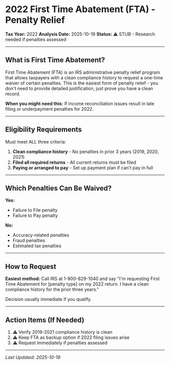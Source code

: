 # 2022 First Time Abatement (FTA) - Penalty Relief
**Tax Year:** 2022
**Analysis Date:** 2025-10-19
**Status:** ⚠️ STUB - Research needed if penalties assessed

---

## What is First Time Abatement?

First Time Abatement (FTA) is an IRS administrative penalty relief program that allows taxpayers with a clean compliance history to request a one-time waiver of certain penalties. This is the easiest form of penalty relief - you don't need to provide detailed justification, just prove you have a clean record.

**When you might need this:** If income reconciliation issues result in late filing or underpayment penalties for 2022.

---

## Eligibility Requirements

Must meet ALL three criteria:

1. **Clean compliance history** - No penalties in prior 3 years (2019, 2020, 2021)
2. **Filed all required returns** - All current returns must be filed
3. **Paying or arranged to pay** - Set up payment plan if can't pay in full

---

## Which Penalties Can Be Waived?

**Yes:**
- Failure to File penalty
- Failure to Pay penalty

**No:**
- Accuracy-related penalties
- Fraud penalties
- Estimated tax penalties

---

## How to Request

**Easiest method:** Call IRS at 1-800-829-1040 and say "I'm requesting First Time Abatement for [penalty type] on my 2022 return. I have a clean compliance history for the prior three years."

Decision usually immediate if you qualify.

---

## Action Items (If Needed)

1. ⚠️ Verify 2019-2021 compliance history is clean
2. ⚠️ Keep FTA as backup option if 2022 filing issues arise
3. ⚠️ Request immediately if penalties assessed

---

*Last Updated: 2025-10-19*
